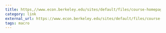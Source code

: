 ```yaml
---
title: https,//www.econ.berkeley.edu/sites/default/files/course-homepage/2018-01-14/syllabus/Economics%20134%20Syllabus.pdf
category: link
external_url: https://www.econ.berkeley.edu/sites/default/files/course-homepage/2018-01-14/syllabus/Economics%20134%20Syllabus.pdf
tags: macro
---
```

